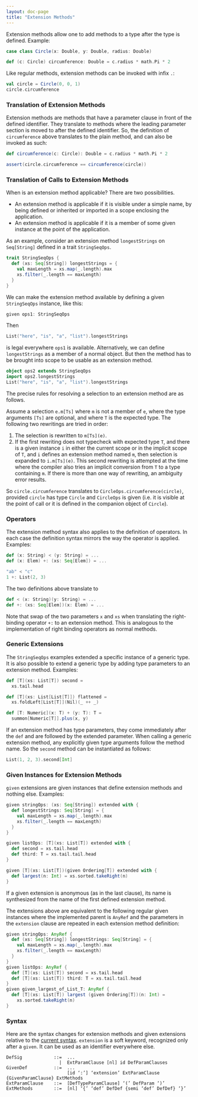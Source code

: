 ```yaml
---
layout: doc-page
title: "Extension Methods"
---
```


Extension methods allow one to add methods to a type after the type is defined. Example:

```scala
case class Circle(x: Double, y: Double, radius: Double)

def (c: Circle) circumference: Double = c.radius * math.Pi * 2
```

Like regular methods, extension methods can be invoked with infix `.`:

```scala
val circle = Circle(0, 0, 1)
circle.circumference
```

### Translation of Extension Methods

Extension methods are methods that have a parameter clause in front of the defined
identifier. They translate to methods where the leading parameter section is moved
to after the defined identifier. So, the definition of `circumference` above translates
to the plain method, and can also be invoked as such:
```scala
def circumference(c: Circle): Double = c.radius * math.Pi * 2

assert(circle.circumference == circumference(circle))
```

### Translation of Calls to Extension Methods

When is an extension method applicable? There are two possibilities.

 - An extension method is applicable if it is visible under a simple name, by being defined
   or inherited or imported in a scope enclosing the application.
 - An extension method is applicable if it is a member of some given instance at the point of the application.

As an example, consider an extension method `longestStrings` on `Seq[String]` defined in a trait `StringSeqOps`.

```scala
trait StringSeqOps {
  def (xs: Seq[String]) longestStrings = {
    val maxLength = xs.map(_.length).max
    xs.filter(_.length == maxLength)
  }
}
```
We can make the extension method available by defining a given `StringSeqOps` instance, like this:
```scala
given ops1: StringSeqOps
```
Then
```scala
List("here", "is", "a", "list").longestStrings
```
is legal everywhere `ops1` is available. Alternatively, we can define `longestStrings` as a member of a normal object. But then the method has to be brought into scope to be usable as an extension method.

```scala
object ops2 extends StringSeqOps
import ops2.longestStrings
List("here", "is", "a", "list").longestStrings
```
The precise rules for resolving a selection to an extension method are as follows.

Assume a selection `e.m[Ts]` where `m` is not a member of `e`, where the type arguments `[Ts]` are optional,
and where `T` is the expected type. The following two rewritings are tried in order:

 1. The selection is rewritten to `m[Ts](e)`.
 2. If the first rewriting does not typecheck with expected type `T`, and there is a given instance `i`
    in either the current scope or in the implicit scope of `T`, and `i` defines an extension
    method named `m`, then selection is expanded to `i.m[Ts](e)`.
    This second rewriting is attempted at the time where the compiler also tries an implicit conversion
    from `T` to a type containing `m`. If there is more than one way of rewriting, an ambiguity error results.

So `circle.circumference` translates to `CircleOps.circumference(circle)`, provided
`circle` has type `Circle` and `CircleOps` is given  (i.e. it is visible at the point of call or it is defined in the companion object of `Circle`).

### Operators

The extension method syntax also applies to the definition of operators.
In each case the definition syntax mirrors the way the operator is applied.
Examples:
```scala
def (x: String) < (y: String) = ...
def (x: Elem) +: (xs: Seq[Elem]) = ...

"ab" < "c"
1 +: List(2, 3)
```
The two definitions above translate to
```scala
def < (x: String)(y: String) = ...
def +: (xs: Seq[Elem])(x: Elem) = ...
```
Note that swap of the two parameters `x` and `xs` when translating
the right-binding operator `+:` to an extension method. This is analogous
to the implementation of right binding operators as normal methods.

### Generic Extensions

The `StringSeqOps` examples extended a specific instance of a generic type. It is also possible to extend a generic type by adding type parameters to an extension method. Examples:

```scala
def [T](xs: List[T]) second =
  xs.tail.head

def [T](xs: List[List[T]]) flattened =
  xs.foldLeft[List[T]](Nil)(_ ++ _)

def [T: Numeric](x: T) + (y: T): T =
  summon[Numeric[T]].plus(x, y)
```

If an extension method has type parameters, they come immediately after the `def` and are followed by the extended parameter. When calling a  generic extension method, any explicitly given type arguments follow the method name. So the `second` method can be instantiated as follows:
```scala
List(1, 2, 3).second[Int]
```
### Given Instances for Extension Methods

`given` extensions are given instances that define extension methods and nothing else. Examples:

```scala
given stringOps: (xs: Seq[String]) extended with {
  def longestStrings: Seq[String] = {
    val maxLength = xs.map(_.length).max
    xs.filter(_.length == maxLength)
  }
}

given listOps: [T](xs: List[T]) extended with {
  def second = xs.tail.head
  def third: T = xs.tail.tail.head
}

given [T](xs: List[T])(given Ordering[T]) extended with {
  def largest(n: Int) = xs.sorted.takeRight(n)
}
```
If a given extension is anonymous (as in the last clause), its name is synthesized from the name of the first defined extension method.

The extensions above are equivalent to the following regular given instances where the implemented parent is `AnyRef` and the parameters in the `extension` clause are repeated in each extension method definition:
```scala
given stringOps: AnyRef {
  def (xs: Seq[String]) longestStrings: Seq[String] = {
    val maxLength = xs.map(_.length).max
    xs.filter(_.length == maxLength)
  }
}
given listOps: AnyRef {
  def [T](xs: List[T]) second = xs.tail.head
  def [T](xs: List[T]) third: T = xs.tail.tail.head
}
given given_largest_of_List_T: AnyRef {
  def [T](xs: List[T]) largest (given Ordering[T])(n: Int) =
    xs.sorted.takeRight(n)
}
```

### Syntax

Here are the syntax changes for extension methods and given extensions relative
to the [current syntax](../../internals/syntax.md). `extension` is a soft keyword, recognized only after a `given`. It can be used as an identifier everywhere else.
```
DefSig            ::=  ...
                    |  ExtParamClause [nl] id DefParamClauses
GivenDef          ::=  ...
                       [id ‘:’] ‘extension’ ExtParamClause {GivenParamClause} ExtMethods
ExtParamClause    ::=  [DefTypeParamClause] ‘(’ DefParam ‘)’
ExtMethods        ::=  [nl] ‘{’ ‘def’ DefDef {semi ‘def’ DefDef} ‘}’
```
